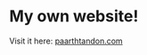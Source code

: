 # My own website!

Visit it here: [paarthtandon.com](https://paarthtandon.com)

<!--  Run locally: jekyll serve --config _config.yml,_config_dev.yml -->
